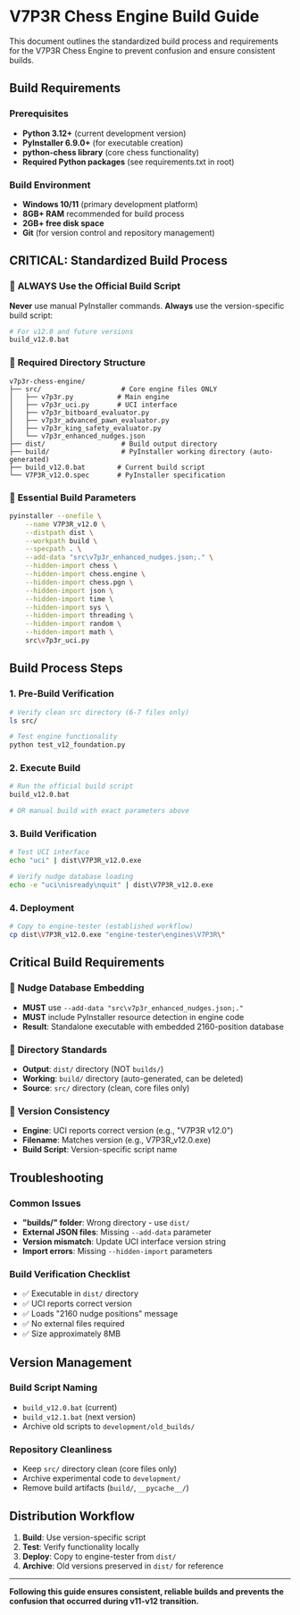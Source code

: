 # V7P3R Chess Engine Build Guide

This document outlines the standardized build process and requirements for the V7P3R Chess Engine to prevent confusion and ensure consistent builds.

## Build Requirements

### Prerequisites
- **Python 3.12+** (current development version)
- **PyInstaller 6.9.0+** (for executable creation)
- **python-chess library** (core chess functionality)
- **Required Python packages** (see requirements.txt in root)

### Build Environment
- **Windows 10/11** (primary development platform)
- **8GB+ RAM** recommended for build process
- **2GB+ free disk space**
- **Git** (for version control and repository management)

## CRITICAL: Standardized Build Process

### 🚨 **ALWAYS Use the Official Build Script**
**Never** use manual PyInstaller commands. **Always** use the version-specific build script:

```bash
# For v12.0 and future versions
build_v12.0.bat
```

### 📁 **Required Directory Structure**
```
v7p3r-chess-engine/
├── src/                    # Core engine files ONLY
│   ├── v7p3r.py           # Main engine
│   ├── v7p3r_uci.py       # UCI interface
│   ├── v7p3r_bitboard_evaluator.py
│   ├── v7p3r_advanced_pawn_evaluator.py
│   ├── v7p3r_king_safety_evaluator.py
│   └── v7p3r_enhanced_nudges.json
├── dist/                   # Build output directory
├── build/                  # PyInstaller working directory (auto-generated)
├── build_v12.0.bat        # Current build script
└── V7P3R_v12.0.spec       # PyInstaller specification
```

### 🎯 **Essential Build Parameters**
```bash
pyinstaller --onefile \
    --name V7P3R_v12.0 \
    --distpath dist \
    --workpath build \
    --specpath . \
    --add-data "src\v7p3r_enhanced_nudges.json;." \
    --hidden-import chess \
    --hidden-import chess.engine \
    --hidden-import chess.pgn \
    --hidden-import json \
    --hidden-import time \
    --hidden-import sys \
    --hidden-import threading \
    --hidden-import random \
    --hidden-import math \
    src\v7p3r_uci.py
```

## Build Process Steps

### 1. **Pre-Build Verification**
```bash
# Verify clean src directory (6-7 files only)
ls src/

# Test engine functionality
python test_v12_foundation.py
```

### 2. **Execute Build**
```bash
# Run the official build script
build_v12.0.bat

# OR manual build with exact parameters above
```

### 3. **Build Verification**
```bash
# Test UCI interface
echo "uci" | dist\V7P3R_v12.0.exe

# Verify nudge database loading
echo -e "uci\nisready\nquit" | dist\V7P3R_v12.0.exe
```

### 4. **Deployment**
```bash
# Copy to engine-tester (established workflow)
cp dist\V7P3R_v12.0.exe "engine-tester\engines\V7P3R\"
```

## Critical Build Requirements

### 🔴 **Nudge Database Embedding**
- **MUST** use `--add-data "src\v7p3r_enhanced_nudges.json;."` 
- **MUST** include PyInstaller resource detection in engine code
- **Result**: Standalone executable with embedded 2160-position database

### 🔴 **Directory Standards**
- **Output**: `dist/` directory (NOT `builds/`)
- **Working**: `build/` directory (auto-generated, can be deleted)
- **Source**: `src/` directory (clean, core files only)

### 🔴 **Version Consistency**
- **Engine**: UCI reports correct version (e.g., "V7P3R v12.0")
- **Filename**: Matches version (e.g., V7P3R_v12.0.exe)
- **Build Script**: Version-specific script name

## Troubleshooting

### Common Issues
- **"builds/" folder**: Wrong directory - use `dist/`
- **External JSON files**: Missing `--add-data` parameter
- **Version mismatch**: Update UCI interface version string
- **Import errors**: Missing `--hidden-import` parameters

### Build Verification Checklist
- ✅ Executable in `dist/` directory
- ✅ UCI reports correct version
- ✅ Loads "2160 nudge positions" message
- ✅ No external files required
- ✅ Size approximately 8MB

## Version Management

### Build Script Naming
- `build_v12.0.bat` (current)
- `build_v12.1.bat` (next version)
- Archive old scripts to `development/old_builds/`

### Repository Cleanliness
- Keep `src/` directory clean (core files only)
- Archive experimental code to `development/`
- Remove build artifacts (`build/`, `__pycache__/`)

## Distribution Workflow

1. **Build**: Use version-specific script
2. **Test**: Verify functionality locally
3. **Deploy**: Copy to engine-tester from `dist/`
4. **Archive**: Old versions preserved in `dist/` for reference

---

**Following this guide ensures consistent, reliable builds and prevents the confusion that occurred during v11-v12 transition.**